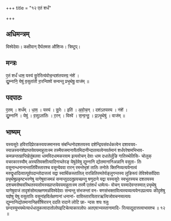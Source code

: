 +++
title = "१२ एतं शर्धं"

+++
## अधिमन्त्रम्
विश्वेदेवाः। कक्षीवान् दैर्घतमस औशिजः। त्रिष्टुप्।

## मन्त्रः
ए॒तं शर्धं॑ धाम॒ यस्य॑ सू॒रेरित्य॑वोच॒न्दश॑तयस्य॒ नंशे॑ ।  
द्यु॒म्नानि॒ येषु॑ व॒सुता॑ती रा॒रन्विश्वे॑ सन्वन्तु प्रभृ॒थेषु॒ वाज॑म् ॥

## पदपाठः
ए॒तम् । शर्ध॑म् । धा॒म॒ । यस्य॑ । सू॒रेः । इति॑ । अ॒वो॒च॒न् । दश॑ऽतयस्य । नंशे॑ ।  
द्यु॒म्नानि॑ । येषु॑ । व॒सुऽता॑तिः । र॒रन् । विश्वे॑ । स॒न्व॒न्तु॒ । प्र॒ऽभृ॒थेषु॑ । वाज॑म् ॥

## भाष्यम्
यस्यसूरेः हविरादिप्रेरकस्ययजमानस्य संबन्धिनोदशतयस्य दशेन्द्रियसंवर्धकत्वेन दशावयव- स्यान्नस्यनंशेप्राप्तयेवयमाहूताःस्म तस्मैयजमानायैतमिदानीन्दातव्यत्वेनवर्तमानं शर्धंपरेषामभिभाव- कमन्नन्तत्प्राप्तिहेतुंबलवा धामविदधामकरवाम इत्यवोचन् देवाः धाम दधातेर्लुङि गातिस्थेतिसि- चोलुक् वचरकारस्यौम् अस्यतिवक्तीत्यादिनाच्लेरङ् येषुदेवेषु द्युम्नानि द्योतमानानिअन्नानि वसुता- तिः वसूनान्धनानान्तातिर्विस्तारश्च वसून्येववा रारन् रमन्तेभृशं तातिः तनोतेः क्तिनिव्यत्ययेनात्वं मरुद्वृधादित्वात्पूर्वपदान्तोदात्तत्वं यद्वा स्वार्थिकस्तातिल् रारन्नितिरमतेर्यङ्लुगन्तस्य लुङिरूपं तेविश्वेसर्वेदेवाः प्रभृथेषुप्रकृष्टभरणेषु यागेषुवाजमन्नं सन्वन्तुददतुप्रयच्छन्तु षणुदाने यद्वा यस्यसूरेः स्वभूतस्यच दशतयस्य दशचमसेष्ववस्थितस्यसोमस्यप्राप्तयेवयमाहूताःस्म तस्मै एतंशर्धं धामेत्य- वोचन् यस्मादेवन्तस्मात् प्रभृथेषु यागेषुवाजं तादृशंसोमलक्षणमन्नंविश्वेदेवाः सन्वन्तु संभजन्तां वन- षणसंभक्तावित्यस्यव्यत्ययेनउप्रत्ययः कीदृशेषु यज्ञेषु येषु वसुतातिः वसूनांहविर्लक्षणानां धनानां- वाविस्तारयितारऋत्विजोवचनव्यत्ययः द्युम्नानिद्योतमानानिहवींषिरारन् ददति रादाने लोटि छा- न्दसः शपः श्लुः छन्दस्युभयथेत्यार्धधातुकत्वादातोलोपइटिचेत्याकारलोपः अतएवाभ्यस्तानामादि- रित्याद्युदात्तत्वाभावश्च ॥ १२ ॥